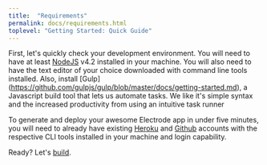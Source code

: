 ```yaml
---
title:  "Requirements"
permalink: docs/requirements.html
toplevel: "Getting Started: Quick Guide"
---
```


First, let's quickly check your development environment. You will need to have at least [NodeJS](https://nodejs.org) v4.2 installed in your machine. You will also need to have the text editor of your choice downloaded with command line tools installed. Also, install [Gulp] (https://github.com/gulpjs/gulp/blob/master/docs/getting-started.md), a Javascript build tool that lets us automate tasks. We like it's simple syntax and the increased productivity from using an intuitive task runner

To generate and deploy your awesome Electrode app in under five minutes, you will need to already have existing [Heroku](https://signup.heroku.com/dc) and [Github](https://github.com/) accounts with the respective CLI tools installed in your machine and login capability.

Ready? Let's [build](build_more.html).
